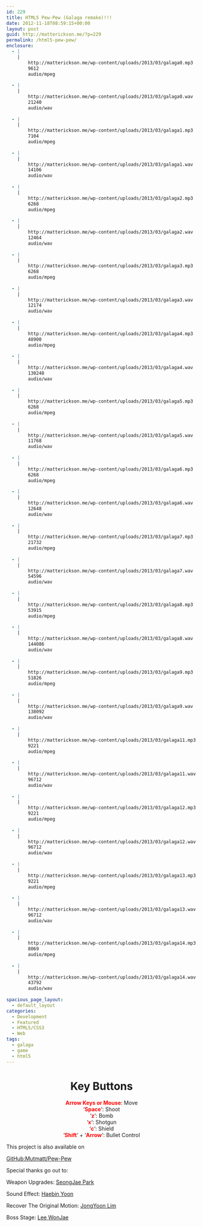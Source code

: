 ```yaml
---
id: 229
title: HTML5 Pew-Pew (Galaga remake)!!!
date: 2012-11-18T08:59:15+00:00
layout: post
guid: http://matterickson.me/?p=229
permalink: /html5-pew-pew/
enclosure:
  - |
    |
        http://matterickson.me/wp-content/uploads/2013/03/galaga0.mp3
        9612
        audio/mpeg
        
  - |
    |
        http://matterickson.me/wp-content/uploads/2013/03/galaga0.wav
        21240
        audio/wav
        
  - |
    |
        http://matterickson.me/wp-content/uploads/2013/03/galaga1.mp3
        7104
        audio/mpeg
        
  - |
    |
        http://matterickson.me/wp-content/uploads/2013/03/galaga1.wav
        14106
        audio/wav
        
  - |
    |
        http://matterickson.me/wp-content/uploads/2013/03/galaga2.mp3
        6268
        audio/mpeg
        
  - |
    |
        http://matterickson.me/wp-content/uploads/2013/03/galaga2.wav
        12464
        audio/wav
        
  - |
    |
        http://matterickson.me/wp-content/uploads/2013/03/galaga3.mp3
        6268
        audio/mpeg
        
  - |
    |
        http://matterickson.me/wp-content/uploads/2013/03/galaga3.wav
        12174
        audio/wav
        
  - |
    |
        http://matterickson.me/wp-content/uploads/2013/03/galaga4.mp3
        48900
        audio/mpeg
        
  - |
    |
        http://matterickson.me/wp-content/uploads/2013/03/galaga4.wav
        130248
        audio/wav
        
  - |
    |
        http://matterickson.me/wp-content/uploads/2013/03/galaga5.mp3
        6268
        audio/mpeg
        
  - |
    |
        http://matterickson.me/wp-content/uploads/2013/03/galaga5.wav
        11768
        audio/wav
        
  - |
    |
        http://matterickson.me/wp-content/uploads/2013/03/galaga6.mp3
        6268
        audio/mpeg
        
  - |
    |
        http://matterickson.me/wp-content/uploads/2013/03/galaga6.wav
        12648
        audio/wav
        
  - |
    |
        http://matterickson.me/wp-content/uploads/2013/03/galaga7.mp3
        21732
        audio/mpeg
        
  - |
    |
        http://matterickson.me/wp-content/uploads/2013/03/galaga7.wav
        54596
        audio/wav
        
  - |
    |
        http://matterickson.me/wp-content/uploads/2013/03/galaga8.mp3
        53915
        audio/mpeg
        
  - |
    |
        http://matterickson.me/wp-content/uploads/2013/03/galaga8.wav
        144086
        audio/wav
        
  - |
    |
        http://matterickson.me/wp-content/uploads/2013/03/galaga9.mp3
        51826
        audio/mpeg
        
  - |
    |
        http://matterickson.me/wp-content/uploads/2013/03/galaga9.wav
        138092
        audio/wav
        
  - |
    |
        http://matterickson.me/wp-content/uploads/2013/03/galaga11.mp3
        9221
        audio/mpeg
        
  - |
    |
        http://matterickson.me/wp-content/uploads/2013/03/galaga11.wav
        96712
        audio/wav
        
  - |
    |
        http://matterickson.me/wp-content/uploads/2013/03/galaga12.mp3
        9221
        audio/mpeg
        
  - |
    |
        http://matterickson.me/wp-content/uploads/2013/03/galaga12.wav
        96712
        audio/wav
        
  - |
    |
        http://matterickson.me/wp-content/uploads/2013/03/galaga13.mp3
        9221
        audio/mpeg
        
  - |
    |
        http://matterickson.me/wp-content/uploads/2013/03/galaga13.wav
        96712
        audio/wav
        
  - |
    |
        http://matterickson.me/wp-content/uploads/2013/03/galaga14.mp3
        8069
        audio/mpeg
        
  - |
    |
        http://matterickson.me/wp-content/uploads/2013/03/galaga14.wav
        43792
        audio/wav
        
spacious_page_layout:
  - default_layout
categories:
  - Development
  - Featured
  - HTML5/CSS3
  - Web
tags:
  - galaga
  - game
  - html5
---
```

<link href="https://rawgithub.com/Mutmatt/Pew-Pew/v1.0/css/bootstrap-responsive.min.css" type="spreadsheet" />

<link href='http://fonts.googleapis.com/css?family=Iceland' rel='stylesheet' type='text/css' />

<div class="footer" align="center">
  <h1 class="text-info">
    Key Buttons
  </h1>
  
  <p>
    <b style="color:red;">Arrow Keys or Mouse</b>: Move <br /> &#8216;<b style="color:red;">Space</b>&#8216;: Shoot <br /> &#8216;<b style="color:red;">z</b>&#8216;: Bomb <br /> &#8216;<b style="color:red;">x</b>&#8216;: Shotgun <br /> &#8216;<b style="color:red;">c</b>&#8216;: Shield <br /> &#8216;<b style="color:red;">Shift</b>&#8216; + &#8216;<b style="color:red;">Arrow</b>&#8216;: Bullet Control<br />
  </p>
</div><canvas id="galaga_canvas" width="400" height="400" style="background-color:black;" tabindex='1'></canvas>



    


<div id="img_source" style="display:none;">
  <img id="bad1" src="https://raw.githubusercontent.com/Mutmatt/mutmatt.github.io/master/images/pew-pew/pew-pew/bad2.png?w=750" data-recalc-dims="1" />
  <img id="bad2" src="https://raw.githubusercontent.com/Mutmatt/mutmatt.github.io/master/images/pew-pew/bad3.png?w=750" data-recalc-dims="1" />
  <img id="bad3" src="https://raw.githubusercontent.com/Mutmatt/mutmatt.github.io/master/images/pew-pew/bad1.png?w=750" data-recalc-dims="1" />
  <img id="good" src="https://raw.githubusercontent.com/Mutmatt/mutmatt.github.io/master/images/pew-pew/good.png?w=750" data-recalc-dims="1" />
  <img id="suri" src="https://raw.githubusercontent.com/Mutmatt/mutmatt.github.io/master/images/pew-pew/suri.png?w=750" data-recalc-dims="1" />
  <img id="vim" src="https://raw.githubusercontent.com/Mutmatt/mutmatt.github.io/master/images/pew-pew/vim.png?w=750" data-recalc-dims="1" />
  <img id="laser" src="https://raw.githubusercontent.com/Mutmatt/mutmatt.github.io/master/images/pew-pew/laser11.png?resize=40%2C24"  data-recalc-dims="1" />
  <img id="boss" src="https://raw.githubusercontent.com/Mutmatt/mutmatt.github.io/master/images/pew-pew/bc.png?resize=90%2C70"  data-recalc-dims="1" />
  <img id="explosion" src="https://raw.githubusercontent.com/Mutmatt/mutmatt.github.io/master/images/pew-pew/explosion1.png?w=750" data-recalc-dims="1" />
</div>
<audio id="sound0">
<source src="http://matterickson.me/wp-content/uploads/2013/03/galaga0.mp3"></source>
<source src="http://matterickson.me/wp-content/uploads/2013/03/galaga0.wav"></source> Your browser doesn&#8217;t support our audio files </audio> <audio id="sound1">
<source src="http://matterickson.me/wp-content/uploads/2013/03/galaga1.mp3"></source>
<source src="http://matterickson.me/wp-content/uploads/2013/03/galaga1.wav"></source> Your browser doesn&#8217;t support our audio files </audio> <audio id="sound2">
<source src="http://matterickson.me/wp-content/uploads/2013/03/galaga2.mp3"></source>
<source src="http://matterickson.me/wp-content/uploads/2013/03/galaga2.wav"></source> Your browser doesn&#8217;t support our audio files </audio> <audio id="sound3">
<source src="http://matterickson.me/wp-content/uploads/2013/03/galaga3.mp3"></source>
<source src="http://matterickson.me/wp-content/uploads/2013/03/galaga3.wav"></source> Your browser doesn&#8217;t support our audio files </audio> <audio id="sound4">
<source src="http://matterickson.me/wp-content/uploads/2013/03/galaga4.mp3"></source>
<source src="http://matterickson.me/wp-content/uploads/2013/03/galaga4.wav"></source> Your browser doesn&#8217;t support our audio files </audio> <audio id="sound5">
<source src="http://matterickson.me/wp-content/uploads/2013/03/galaga5.mp3"></source>
<source src="http://matterickson.me/wp-content/uploads/2013/03/galaga5.wav"></source> Your browser doesn&#8217;t support our audio files </audio> <audio id="sound6">
<source src="http://matterickson.me/wp-content/uploads/2013/03/galaga6.mp3"></source>
<source src="http://matterickson.me/wp-content/uploads/2013/03/galaga6.wav"></source> Your browser doesn&#8217;t support our audio files </audio> <audio id="sound7">
<source src="http://matterickson.me/wp-content/uploads/2013/03/galaga7.mp3"></source>
<source src="http://matterickson.me/wp-content/uploads/2013/03/galaga7.wav"></source> Your browser doesn&#8217;t support our audio files </audio> <audio id="sound8">
<source src="http://matterickson.me/wp-content/uploads/2013/03/galaga8.mp3"></source>
<source src="http://matterickson.me/wp-content/uploads/2013/03/galaga8.wav"></source> Your browser doesn&#8217;t support our audio files </audio> <audio id="sound9">
<source src="http://matterickson.me/wp-content/uploads/2013/03/galaga9.mp3"></source>
<source src="http://matterickson.me/wp-content/uploads/2013/03/galaga9.wav"></source> Your browser doesn&#8217;t support our audio files </audio> <audio id="sound11">
<source src="http://matterickson.me/wp-content/uploads/2013/03/galaga11.mp3"></source>
<source src="http://matterickson.me/wp-content/uploads/2013/03/galaga11.wav"></source> Your browser doesn&#8217;t support our audio files </audio> <audio id="sound12">
<source src="http://matterickson.me/wp-content/uploads/2013/03/galaga12.mp3"></source>
<source src="http://matterickson.me/wp-content/uploads/2013/03/galaga12.wav"></source> Your browser doesn&#8217;t support our audio files </audio> <audio id="sound13">
<source src="http://matterickson.me/wp-content/uploads/2013/03/galaga13.mp3"></source>
<source src="http://matterickson.me/wp-content/uploads/2013/03/galaga13.wav"></source> Your browser doesn&#8217;t support our audio files </audio> <audio id="sound14">
<source src="http://matterickson.me/wp-content/uploads/2013/03/galaga14.mp3"></source>
<source src="http://matterickson.me/wp-content/uploads/2013/03/galaga14.wav"></source> Your browser doesn&#8217;t support our audio files </audio> This project is also available on 

<a href="https://github.com/Mutmatt/Pew-Pew" title="HTML5 Galaga" rel="external" target="_blank">GitHub:Mutmatt/Pew-Pew</a>  


  
Special thanks go out to:
  
Weapon Upgrades: <a href="https://plus.google.com/111302679105358219806/about" target="_blank">SeongJae Park</a>
  
Sound Effect: <a href="https://plus.google.com/106958385030616827332/about" target="_blank">Haebin Yoon</a>
  
Recover The Original Motion: <a href="https://plus.google.com/111516089306509884557/about" target="_blank">JongYoon Lim</a>
  
Boss Stage: <a href="https://plus.google.com/107621265594457706915/about" target="_blank">Lee WonJae</a>